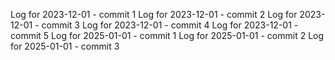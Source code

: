 Log for 2023-12-01 - commit 1
Log for 2023-12-01 - commit 2
Log for 2023-12-01 - commit 3
Log for 2023-12-01 - commit 4
Log for 2023-12-01 - commit 5
Log for 2025-01-01 - commit 1
Log for 2025-01-01 - commit 2
Log for 2025-01-01 - commit 3

